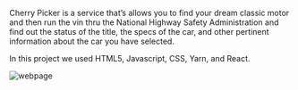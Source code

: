Cherry Picker is a service that’s allows you to find your dream classic motor and then run the vin thru the National Highway Safety Administration and find out the status of the title, the specs of the car, and other pertinent information about the car you have selected. 

In this project we used HTML5, Javascript, CSS, Yarn, and React. 


![webpage](https://user-images.githubusercontent.com/83055639/136642294-954f3bc5-7c10-4b00-9358-17bf9ec339fe.jpg)
